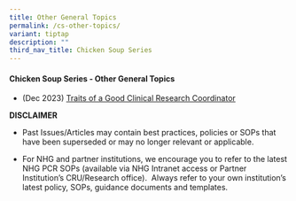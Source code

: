 ```yaml
---
title: Other General Topics
permalink: /cs-other-topics/
variant: tiptap
description: ""
third_nav_title: Chicken Soup Series
---
```

<h4><strong>Chicken Soup Series - Other General Topics</strong></h4>
<p></p>
<ul data-tight="true" class="tight">
<li>
<p>(Dec 2023) <a href="/files/Training Files 2CS/(17) Other Topics/Dec_23__Traits_of_a_Good_Clinical_Research_Coordinator.pdf" rel="noopener noreferrer nofollow" target="_blank">Traits of a Good Clinical Research Coordinator</a>
</p>
</li>
</ul>
<p></p>
<p><strong>DISCLAIMER</strong>
</p>
<ul data-tight="true" class="tight">
<li>
<p>Past Issues/Articles may contain best practices, policies or SOPs that
have been superseded or may no longer relevant or applicable.</p>
</li>
<li>
<p>For NHG and partner institutions, we encourage you to refer to the latest
NHG PCR SOPs (available via NHG Intranet access or Partner Institution’s
CRU/Research office).&nbsp; Always refer to your own institution’s latest
policy, SOPs, guidance documents and templates.</p>
</li>
</ul>
<p></p>